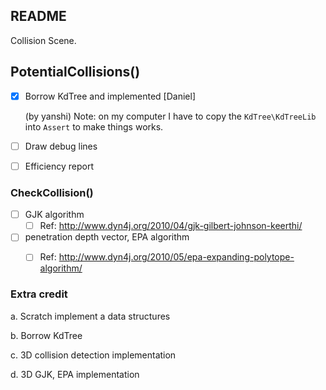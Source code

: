 ## README

Collision Scene.

## PotentialCollisions()


- [x] Borrow KdTree and implemented [Daniel]

  (by yanshi) Note: on my computer I have to copy the `KdTree\KdTreeLib` into `Assert`  to make things works. 

- [ ] Draw debug lines

- [ ] Efficiency report

### CheckCollision()

- [ ] GJK algorithm
  - [ ] Ref: http://www.dyn4j.org/2010/04/gjk-gilbert-johnson-keerthi/
- [ ] penetration depth vector, EPA algorithm
  - [ ] Ref: http://www.dyn4j.org/2010/05/epa-expanding-polytope-algorithm/





### Extra credit

a. Scratch implement a data structures



b. Borrow KdTree



c. 3D collision detection implementation



d. 3D GJK, EPA implementation

